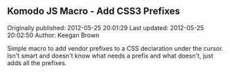 ## Komodo JS Macro - Add CSS3 Prefixes

Originally published: 2012-05-25 20:01:29
Last updated: 2012-05-25 20:02:50
Author: Keegan Brown

Simple macro to add vendor prefixes to a CSS declaration under the cursor. Isn't smart and doesn't know what needs a prefix and what doesn't, just adds all the prefixes. 
